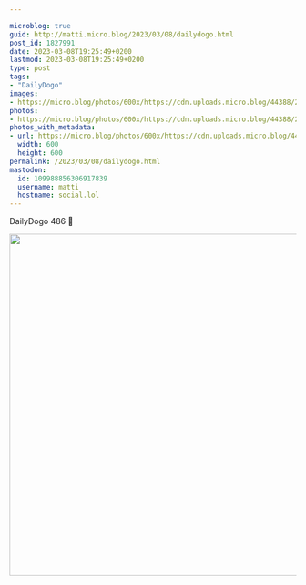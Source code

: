 ```yaml
---

microblog: true
guid: http://matti.micro.blog/2023/03/08/dailydogo.html
post_id: 1827991
date: 2023-03-08T19:25:49+0200
lastmod: 2023-03-08T19:25:49+0200
type: post
tags:
- "DailyDogo"
images:
- https://micro.blog/photos/600x/https://cdn.uploads.micro.blog/44388/2023/36e8fcac32.jpg
photos:
- https://micro.blog/photos/600x/https://cdn.uploads.micro.blog/44388/2023/36e8fcac32.jpg
photos_with_metadata:
- url: https://micro.blog/photos/600x/https://cdn.uploads.micro.blog/44388/2023/36e8fcac32.jpg
  width: 600
  height: 600
permalink: /2023/03/08/dailydogo.html
mastodon:
  id: 109988856306917839
  username: matti
  hostname: social.lol
---
```

DailyDogo 486 🐶

<img src="/media/uploads/2023/36e8fcac32.jpg" width="600" height="600" alt="" />

